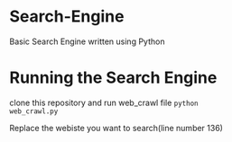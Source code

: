 # Search-Engine

Basic Search Engine written using Python

# Running the Search Engine

clone this repository and run web_crawl file <code>python web_crawl.py</code> 

Replace the webiste you want to search(line number 136)
